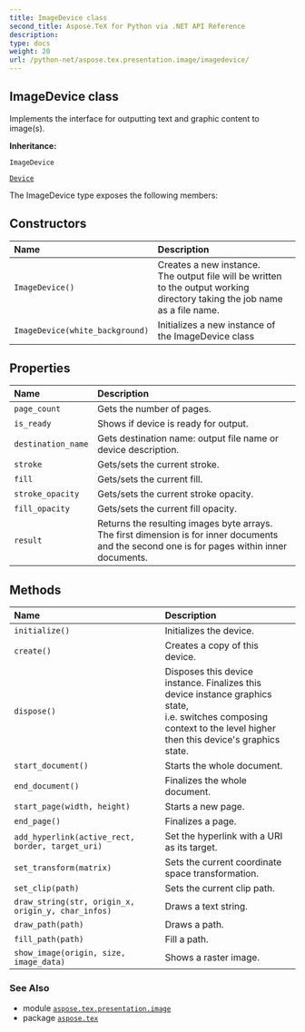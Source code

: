 ```yaml
---
title: ImageDevice class
second_title: Aspose.TeX for Python via .NET API Reference
description: 
type: docs
weight: 20
url: /python-net/aspose.tex.presentation.image/imagedevice/
---
```


## ImageDevice class

Implements the interface for outputting text and graphic content to image(s).

**Inheritance:**

`ImageDevice`

<nbsp> <nbsp> [`Device`](/tex/python-net/aspose.tex.presentation/device)



The ImageDevice type exposes the following members:
## Constructors
| Name | Description |
| :- | :- |
| `ImageDevice()` | Creates a new instance.<br/>            The output file will be written to the output working<br/>            directory taking the job name as a file name. |
| `ImageDevice(white_background)` | Initializes a new instance of the ImageDevice class |
## Properties
| Name | Description |
| :- | :- |
| `page_count` | Gets the number of pages. |
| `is_ready` | Shows if device is ready for output. |
| `destination_name` | Gets destination name: output file name or device description. |
| `stroke` | Gets/sets the current stroke. |
| `fill` | Gets/sets the current fill. |
| `stroke_opacity` | Gets/sets the current stroke opacity. |
| `fill_opacity` | Gets/sets the current fill opacity. |
| `result` | Returns the resulting images byte arrays.<br/>            The first dimension is for inner documents<br/>            and the second one is for pages within inner documents. |
## Methods
| Name | Description |
| :- | :- |
| `initialize()` | Initializes the device. |
| `create()` | Creates a copy of this device. |
| `dispose()` | Disposes this device instance. Finalizes this device instance graphics state,<br/>            i.e. switches composing context to the level higher then this device's graphics state. |
| `start_document()` | Starts the whole document. |
| `end_document()` | Finalizes the whole document. |
| `start_page(width, height)` | Starts a new page. |
| `end_page()` | Finalizes a page. |
| `add_hyperlink(active_rect, border, target_uri)` | Set the hyperlink with a URI as its target. |
| `set_transform(matrix)` | Sets the current coordinate space transformation. |
| `set_clip(path)` | Sets the current clip path. |
| `draw_string(str, origin_x, origin_y, char_infos)` | Draws a text string. |
| `draw_path(path)` | Draws a path. |
| `fill_path(path)` | Fill a path. |
| `show_image(origin, size, image_data)` | Shows a raster image. |

### See Also

* module [`aspose.tex.presentation.image`](/tex/python-net/aspose.tex.presentation.image/)
* package [`aspose.tex`](/tex/python-net/)

